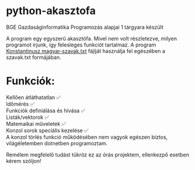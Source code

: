 # python-akasztofa

BGE Gazdaságinformatika Programozás alapjai 1 tárgyara készült

A program egy egyszerű akasztófa. Mivel nem volt részletezve, milyen programot írjunk, így felesleges funkciót tartalmaz.
A program [Konstantinusz magyar-szavak.txt](https://gist.github.com/Konstantinusz/f9517357e46fa827c3736031ac8d01c7) fájlját használja fel egészében a szavak.txt formájában.

# Funkciók:
Kellően átláthatatlan ✅\
Időmérés ✅\
Funkciók definiálása és hívása ✅\
Listák/vektorok ✅\
Matemaikai műveletek ✅\
Konzol sorok speciális kezelése ✅\
A konzol törlés funkció működésében nem vagyok egészen biztos, világéletemben dotnetben programoztam.

Remélem megfelelő tudást tükröz ez az órás projektem, ellenkezpő esetben kérem szóljon!
